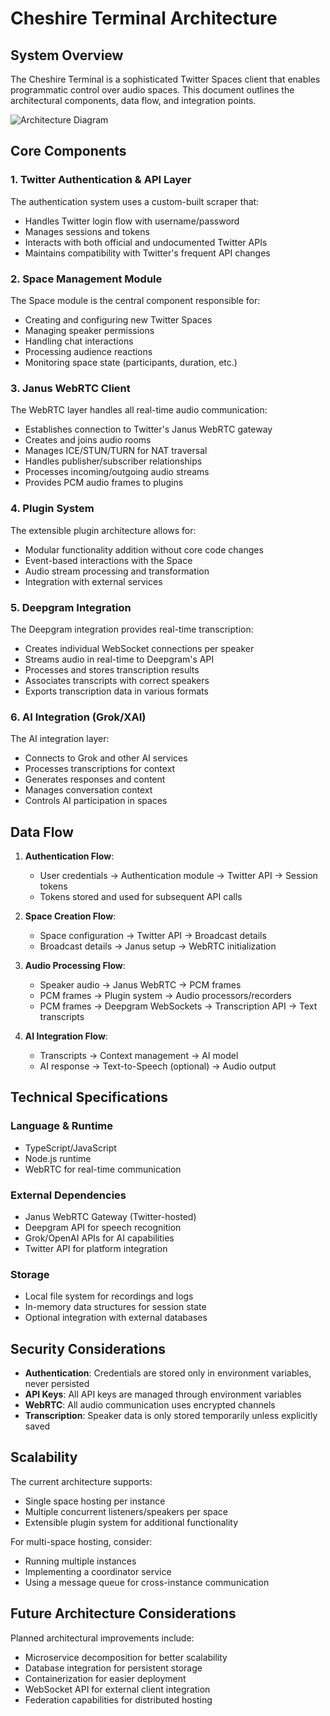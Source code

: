 # Cheshire Terminal Architecture

## System Overview

The Cheshire Terminal is a sophisticated Twitter Spaces client that enables programmatic control over audio spaces. This document outlines the architectural components, data flow, and integration points.

![Architecture Diagram](https://i.imgur.com/placeholder-for-architecture.png)

## Core Components

### 1. Twitter Authentication & API Layer

The authentication system uses a custom-built scraper that:
- Handles Twitter login flow with username/password
- Manages sessions and tokens
- Interacts with both official and undocumented Twitter APIs
- Maintains compatibility with Twitter's frequent API changes

### 2. Space Management Module

The Space module is the central component responsible for:
- Creating and configuring new Twitter Spaces
- Managing speaker permissions
- Handling chat interactions
- Processing audience reactions
- Monitoring space state (participants, duration, etc.)

### 3. Janus WebRTC Client

The WebRTC layer handles all real-time audio communication:
- Establishes connection to Twitter's Janus WebRTC gateway
- Creates and joins audio rooms
- Manages ICE/STUN/TURN for NAT traversal
- Handles publisher/subscriber relationships
- Processes incoming/outgoing audio streams
- Provides PCM audio frames to plugins

### 4. Plugin System

The extensible plugin architecture allows for:
- Modular functionality addition without core code changes
- Event-based interactions with the Space
- Audio stream processing and transformation
- Integration with external services

### 5. Deepgram Integration

The Deepgram integration provides real-time transcription:
- Creates individual WebSocket connections per speaker
- Streams audio in real-time to Deepgram's API
- Processes and stores transcription results
- Associates transcripts with correct speakers
- Exports transcription data in various formats

### 6. AI Integration (Grok/XAI)

The AI integration layer:
- Connects to Grok and other AI services
- Processes transcriptions for context
- Generates responses and content
- Manages conversation context
- Controls AI participation in spaces

## Data Flow

1. **Authentication Flow**:
   - User credentials → Authentication module → Twitter API → Session tokens
   - Tokens stored and used for subsequent API calls

2. **Space Creation Flow**:
   - Space configuration → Twitter API → Broadcast details
   - Broadcast details → Janus setup → WebRTC initialization

3. **Audio Processing Flow**:
   - Speaker audio → Janus WebRTC → PCM frames
   - PCM frames → Plugin system → Audio processors/recorders
   - PCM frames → Deepgram WebSockets → Transcription API → Text transcripts

4. **AI Integration Flow**:
   - Transcripts → Context management → AI model
   - AI response → Text-to-Speech (optional) → Audio output

## Technical Specifications

### Language & Runtime
- TypeScript/JavaScript
- Node.js runtime
- WebRTC for real-time communication

### External Dependencies
- Janus WebRTC Gateway (Twitter-hosted)
- Deepgram API for speech recognition
- Grok/OpenAI APIs for AI capabilities
- Twitter API for platform integration

### Storage
- Local file system for recordings and logs
- In-memory data structures for session state
- Optional integration with external databases

## Security Considerations

- **Authentication**: Credentials are stored only in environment variables, never persisted
- **API Keys**: All API keys are managed through environment variables
- **WebRTC**: All audio communication uses encrypted channels
- **Transcription**: Speaker data is only stored temporarily unless explicitly saved

## Scalability

The current architecture supports:
- Single space hosting per instance
- Multiple concurrent listeners/speakers per space
- Extensible plugin system for additional functionality

For multi-space hosting, consider:
- Running multiple instances
- Implementing a coordinator service
- Using a message queue for cross-instance communication

## Future Architecture Considerations

Planned architectural improvements include:
- Microservice decomposition for better scalability
- Database integration for persistent storage
- Containerization for easier deployment
- WebSocket API for external client integration
- Federation capabilities for distributed hosting
